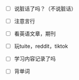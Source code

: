 - [ ] 说脏话了吗？（不说脏话）

- [ ] 注意言行

- [ ] 看英语文章，期刊

- [ ] 玩tuite，reddit，tiktok

- [ ] 学习内容记录了吗

- [ ] 背单词